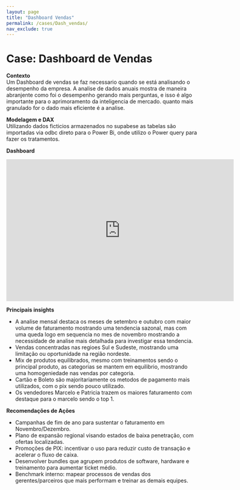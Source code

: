 ```yaml
---
layout: page
title: "Dashboard Vendas"
permalink: /cases/Dash_vendas/
nav_exclude: true
---
```


# Case: Dashboard de Vendas

**Contexto**  
Um Dashboard de vendas se faz necessario quando se está analisando o desempenho da empresa. A analise de dados anuais mostra de maneira abranjente como foi o desempenho gerando mais perguntas, e isso é algo importante para o aprimoramento  da inteligencia de mercado.
quanto mais granulado for o dado mais eficiente é a analise.

**Modelagem e DAX**  
Utilizando dados ficticios armazenados no supabese as tabelas são importadas via odbc direto para o Power Bi, onde utilizo o Power query para fazer os tratamentos.

**Dashboard**  
<iframe title="Dashboard Vendas" width="600" height="373.5" src="https://app.powerbi.com/view?r=eyJrIjoiYmY1NmYzNzQtZmUxNy00M2JkLWFiMDctNzgwMjZkNzYwN2JjIiwidCI6ImQ4Nzc1YTNhLWU4OWEtNGNjZC1hY2NiLTQ0MDg4ODdjMzRlMCJ9" frameborder="0" allowFullScreen="true"></iframe>

**Principais insights**  
- A analise mensal destaca os meses de setembro e outubro com maior volume de faturamento mostrando uma tendencia sazonal, mas com uma queda logo em sequencia no mes de novembro mostrando a necessidade de analise mais detalhada para investigar essa tendencia.
- Vendas concentradas nas regioes Sul e Sudeste, mostrando uma limitação ou oportunidade na região nordeste. 
- Mix de produtos equilibrados, mesmo com treinamentos sendo o principal produto, as categorias se mantem em equilibrio, mostrando uma homogeniedade nas vendas por categoria.
- Cartão e Boleto são majoritariamente os metodos de pagamento mais utilizados, com o pix sendo pouco utilizado.
- Os vendedores Marcelo e Patricia trazem os maiores faturamento com destaque para o marcelo  sendo o top 1.

**Recomendações de Ações**
- Campanhas de fim de ano para sustentar o faturamento em Novembro/Dezembro.
- Plano de expansão regional visando estados de baixa penetração, com ofertas localizadas.
- Promoções de PIX: incentivar o uso para reduzir custo de transação e acelerar o fluxo de caixa.
- Desenvolver bundles que agrupem produtos de software, hardware e treinamento para aumentar ticket médio.
- Benchmark interno: mapear processos de vendas dos gerentes/parceiros que mais performam e treinar as demais equipes.   
